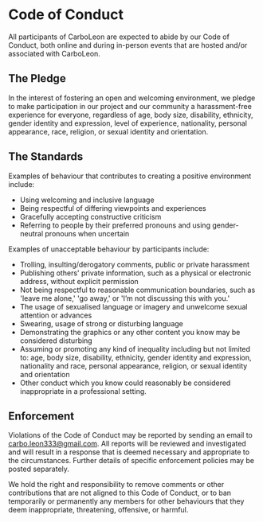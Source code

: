
# Code of Conduct

All participants of CarboLeon are expected to abide by our Code of Conduct, both online and during in-person events that are hosted and/or associated with CarboLeon.

## The Pledge

In the interest of fostering an open and welcoming environment, we pledge to make participation in our project and our community a harassment-free experience for everyone, regardless of age, body size, disability, ethnicity, gender identity and expression, level of experience, nationality, personal appearance, race, religion, or sexual identity and orientation.

## The Standards

Examples of behaviour that contributes to creating a positive environment include:

*    Using welcoming and inclusive language
*    Being respectful of differing viewpoints and experiences
*    Gracefully accepting constructive criticism
*    Referring to people by their preferred pronouns and using gender-neutral pronouns when uncertain

Examples of unacceptable behaviour by participants include:

*    Trolling, insulting/derogatory comments, public or private harassment
*    Publishing others' private information, such as a physical or electronic address, without explicit permission
*    Not being respectful to reasonable communication boundaries, such as 'leave me alone,' 'go away,' or 'I’m not discussing this with you.'
*    The usage of sexualised language or imagery and unwelcome sexual attention or advances
*    Swearing, usage of strong or disturbing language
*    Demonstrating the graphics or any other content you know may be considered disturbing
*    Assuming or promoting any kind of inequality including but not limited to: age, body size, disability, ethnicity, gender identity and expression, nationality and race, personal appearance, religion, or sexual identity and orientation
*    Other conduct which you know could reasonably be considered inappropriate in a professional setting.

## Enforcement

Violations of the Code of Conduct may be reported by sending an email to carbo.leon333@gmail.com. All reports will be reviewed and investigated and will result in a response that is deemed necessary and appropriate to the circumstances. Further details of specific enforcement policies may be posted separately.

We hold the right and responsibility to remove comments or other contributions that are not aligned to this Code of Conduct, or to ban temporarily or permanently any members for other behaviours that they deem inappropriate, threatening, offensive, or harmful.
